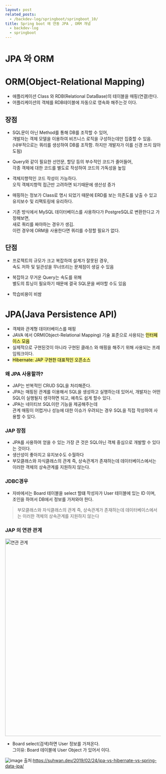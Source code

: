```yaml
---
layout: post
related_posts:
  - /backdev-log/springboot/springboot_10/
title: Spring boot 에 연동 JPA , ORM 개념
  - backdev-log
  - springboot
---
```


# JPA 와 ORM

# ORM(Object-Relational Mapping)
* 애플리케이션 Class 와 RDB(Relational DataBase)의 테이블을 매핑(연결)한다.
* 어플리케이션의 객체를 RDB테이블에 자동으로 영속화 해주는것 이다. 

## 장점 
* SQL문이 아닌 Method를 통해 DB를 조작할 수 있어,       
개발자는 객체 모델을 이용하여 비즈니스 로직을 구성하는데만 집중할 수 있음.    
(내부적으로는 쿼리를 생성하여 DB를 조작함. 
하지만 개발자가 이를 신경 쓰지 않아도됨)

* Query와 같이 필요한 선언문, 할당 등의 부수적인 코드가 줄어들어,   
각종 객체에 대한 코드를 별도로 작성하여 코드의 가독성을 높임

* 객체지향적인 코드 작성이 가능하다.  
 오직 객체지향적 접근만 고려하면 되기때문에 생산성 증가  

* 매핑하는 정보가 Class로 명시 되었기 때문에 ERD를 보는 의존도를 낮출 수 있고  
 유지보수 및 리팩토링에 유리하다.

* 기존 방식에서 MySQL 데이터베이스를 사용하다가 PostgreSQL로 변환한다고 가정해보면,  
 새로 쿼리를 짜야하는 경우가 생김.   
 이런 경우에 ORM을 사용한다면 쿼리를 수정할 필요가 없다.

## 단점
 * 프로젝트의 규모가 크고 복잡하여 설계가 잘못된 경우,   
 속도 저하 및 일관성을 무너뜨리는 문제점이 생길 수 있음  

 * 복잡하고 무거운 Query는 속도를 위해   
   별도의 튜닝이 필요하기 때문에 결국 SQL문을 써야할 수도 있음  

 * 학습비용이 비쌈  

# JPA(Java Persistence API)
* 객체와 관계형 데이터베이스를 매핑
* JAVA 에서 ORM(Object-Relational Mapping) 기술 표준으로 사용되는 <span style="background-color:#fffd91; color:#000">인터페이스 모음</span>  
* 실제적으로 구현된것이 아니라 구현된 클래스 와 매핑을 해주기 위해 사용되는 프레임워크이다. 
*  <span style="background-color:#fffd91; color:#000">Hibernate: JAP 구현한 대표적인 오픈소스</span>

### 왜 JPA 사용할까? 
* JAP는 반복적인  CRUD SQL을 처리해준다.
* JPA는 매핑된 관계를 이용해서 SQL을 생성하고 실행하는데 있어서, 
개발자는 어떤 SQL이 실행될지 생각하면 되고, 예측도 쉽게 할수 있다. 
* JPA는 네이티브 SQL이란 기능을 제공해주는데   
관계 매핑이 어렵거나 성능에 대한 이슈가 우려되는 경우 SQL을 직접 작성하여 사용할 수 있다.

### JAP 장점

* JPA를 사용하여 얻을 수 있는 가장 큰 것은 SQL아닌 객체 중심으로 개발할 수 있다는 것이다. 
* 생산성이 좋아지고 유지보수도 수월하다
* 부모클래스와 자식클래스의 관계 즉, 상속관계가 존재하는데 데이터베이스에서는 이러한 객체의 상속관계를 지원하지 않는다.


###  JDBC경우 

* 자바에서는 Board 테이블을 select 할떄 작성자가 User 테이블에 있는 ID 이며, 
  조인을 하여서 DB에서 정보를 가져와야 한다. 
> 부모클래스와 자식클래스의 관계 즉, 상속관계가 존재하는데 
  데이터베이스에서는 이러한 객체의 상속관계를 지원하지 않는다

### JAP 의 연관 관계 

<img width="637" alt="연관 관계" src="https://user-images.githubusercontent.com/107549149/221579917-b2e882ed-ed5b-45d2-b668-55245f19e9fa.png">

* Board select(검색)하면 User 정보를 가져온다.    
  그이유:  Board 테이블에  User Object 가 있어서 이다.


![image](https://user-images.githubusercontent.com/107549149/221576676-098d3d23-6491-40e1-8b75-2eb449df2082.png)
출처:<https://suhwan.dev/2019/02/24/jpa-vs-hibernate-vs-spring-data-jpa/>





